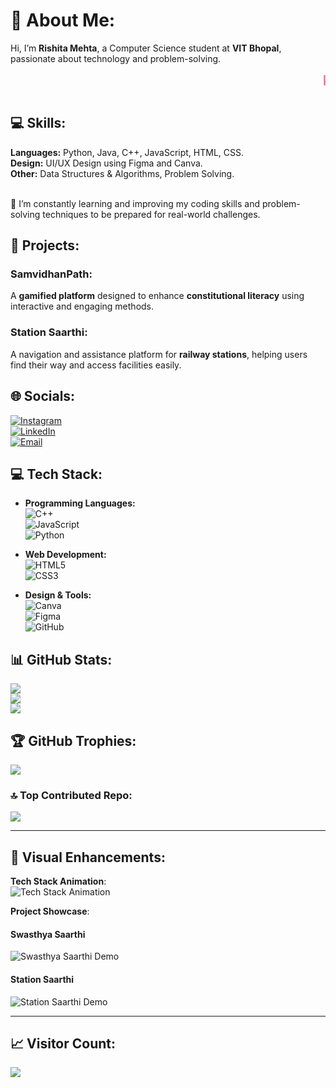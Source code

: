 # 💫 About Me:
Hi, I’m **Rishita Mehta**, a Computer Science student at **VIT Bhopal**, passionate about technology and problem-solving. <br><br>
<marquee behavior="scroll" direction="left" style="color: #E4405F;">🔭 I’m currently working on **Swasthya Saarthi**, a healthcare navigation platform. 🚀</marquee><br><br>

## 💻 Skills:
**Languages:** Python, Java, C++, JavaScript, HTML, CSS.  
**Design:** UI/UX Design using Figma and Canva.  
**Other:** Data Structures & Algorithms, Problem Solving. <br><br>

🌱 I’m constantly learning and improving my coding skills and problem-solving techniques to be prepared for real-world challenges.

## 🎯 Projects:
### **SamvidhanPath**:  
A **gamified platform** designed to enhance **constitutional literacy** using interactive and engaging methods.  
### **Station Saarthi**:  
A navigation and assistance platform for **railway stations**, helping users find their way and access facilities easily.

## 🌐 Socials:
[![Instagram](https://img.shields.io/badge/Instagram-%23E4405F.svg?logo=Instagram&logoColor=white)](https://instagram.com/rishitaa_mehta/)  
[![LinkedIn](https://img.shields.io/badge/LinkedIn-%230077B5.svg?logo=linkedin&logoColor=white)](https://linkedin.com/in/rishita-mehta-1154352b4/)  
[![Email](https://img.shields.io/badge/Email-D14836?logo=gmail&logoColor=white)](mailto:rishitamehta298@gamil.com)  

## 💻 Tech Stack:
- **Programming Languages:**  
  ![C++](https://img.shields.io/badge/c++-%2300599C.svg?style=for-the-badge&logo=c%2B%2B&logoColor=white)  
  ![JavaScript](https://img.shields.io/badge/javascript-%23323330.svg?style=for-the-badge&logo=javascript&logoColor=%23F7DF1E)  
  ![Python](https://img.shields.io/badge/python-3670A0?style=for-the-badge&logo=python&logoColor=ffdd54)  

- **Web Development:**  
  ![HTML5](https://img.shields.io/badge/html5-%23E34F26.svg?style=for-the-badge&logo=html5&logoColor=white)  
  ![CSS3](https://img.shields.io/badge/css3-%231572B6.svg?style=for-the-badge&logo=css3&logoColor=white)  

- **Design & Tools:**  
  ![Canva](https://img.shields.io/badge/Canva-%2300C4CC.svg?style=for-the-badge&logo=Canva&logoColor=white)  
  ![Figma](https://img.shields.io/badge/figma-%23F24E1E.svg?style=for-the-badge&logo=figma&logoColor=white)  
  ![GitHub](https://img.shields.io/badge/github-%23121011.svg?style=for-the-badge&logo=github&logoColor=white)

## 📊 GitHub Stats:
![](https://github-readme-stats.vercel.app/api?username=Mehtarishita&theme=dark&hide_border=false&include_all_commits=false&count_private=false)<br/>
![](https://github-readme-streak-stats.herokuapp.com/?user=Mehtarishita&theme=dark&hide_border=false)<br/>
![](https://github-readme-stats.vercel.app/api/top-langs/?username=Mehtarishita&theme=dark&hide_border=false&include_all_commits=false&count_private=false&layout=compact)

## 🏆 GitHub Trophies:
![](https://github-profile-trophy.vercel.app/?username=Mehtarishita&theme=radical&no-frame=false&no-bg=true&margin-w=4)

### 🔝 Top Contributed Repo:
![](https://github-contributor-stats.vercel.app/api?username=Mehtarishita&limit=5&theme=dark&combine_all_yearly_contributions=true)

---

## 🎨 Visual Enhancements:
**Tech Stack Animation**:  
![Tech Stack Animation](https://media.giphy.com/media/xT0GqERcDdZZxhxyZy/giphy.gif)

**Project Showcase**:  
#### **Swasthya Saarthi**  
![Swasthya Saarthi Demo](https://media.giphy.com/media/xT0GqERcDdZZxhxyZy/giphy.gif)  

#### **Station Saarthi**  
![Station Saarthi Demo](https://media.giphy.com/media/xT0GqERcDdZZxhxyZy/giphy.gif)  

---

## 📈 Visitor Count:
[![](https://visitcount.itsvg.in/api?id=Mehtarishita&icon=0&color=0)](https://visitcount.itsvg.in)

<!-- Proudly created with GPRM ( https://gprm.itsvg.in ) -->

